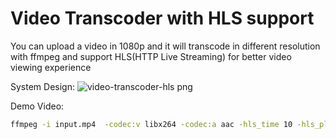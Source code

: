 # Video Transcoder with HLS support

You can upload a video in 1080p and it will transcode in different resolution with ffmpeg and support HLS(HTTP Live Streaming) for better video viewing experience

System Design:
![video-transcoder-hls png](https://github.com/ShubhamVsCode/Video-Transcoder-HLS-Full-App/assets/99742546/0291a847-2787-42cb-94b4-cd27149673b9)

Demo Video:


```bash
ffmpeg -i input.mp4  -codec:v libx264 -codec:a aac -hls_time 10 -hls_playlist_type vod -hls_segment_filename "${outputPath}/segment%03d.ts" -start_number 0 ${hlsPath}
```


